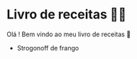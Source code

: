 # Livro de receitas :man_cook:

 Olá ! Bem vindo ao meu livro de receitas :wave:

- Strogonoff de frango

